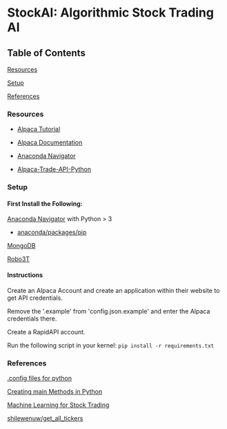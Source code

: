 # StockAI: Algorithmic Stock Trading AI

## Table of Contents

[Resources](###resources)

[Setup](###setup)

[References](###references)

### Resources
- [Alpaca Tutorial](https://alpaca.markets/learn/algorithmic-trading-bot-7-steps/)

- [Alpaca Documentation](https://alpaca.markets/docs/)

- [Anaconda Navigator](https://www.anaconda.com/products/individual)

- [Alpaca-Trade-API-Python](https://github.com/alpacahq/alpaca-trade-api-python)



### Setup

#### First Install the Following:
[Anaconda Navigator](https://www.anaconda.com/products/individual) with Python > 3

- [anaconda/packages/pip](https://anaconda.org/anaconda/pip)

[MongoDB](https://www.mongodb.com/try/download/community)

[Robo3T](https://robomongo.org/download)

#### Instructions
Create an Alpaca Account and create an application within their website to get API credentials.

Remove the '.example' from 'config.json.example' and enter the Alpaca credentials there.

Create a RapidAPI account. 

Run the following script in your kernel: `pip install -r requirements.txt`


### References
[.config files for python](https://martin-thoma.com/configuration-files-in-python/#:~:text=The%20simplest%20way%20to%20write,to%20avoid%20uploading%20it%20accidentally.)

[Creating main Methods in Python](https://realpython.com/python-main-function/)

[Machine Learning for Stock Trading](https://www.education-ecosystem.com/andreybu/l9kEd-machine-learning-for-stock-trading/9b4Dv-intro-video-machine-learning-for-stock-trading/)

[shilewenuw/get_all_tickers](https://github.com/shilewenuw/get_all_tickers)